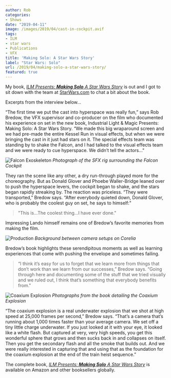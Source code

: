 ```yaml
---
author: Rob
categories:
- Shows
date: "2019-04-11"
image: /images/2019/04/cast-in-cockpit.avif
tags:
- ILM
- star wars
- Publications
- VFX
title: 'Making Solo: A Star Wars Story'
label: "Star Wars: Solo"
url: /2019/04/making-solo-a-star-wars-story/
featured: true
---
```


My book, [*ILM Presents: **Making Solo** A Star Wars Story*](https://amzn.to/3RuXRgi) is out and I got to sit down with the team at [StarWars.com](https://www.starwars.com/news/rob-bredow-making-solo-book-interview) to chat a bit about the book.

Excerpts from the interview below...

“The first time we put the cast into hyperspace was really fun,” says Rob Bredow, the VFX supervisor and co-producer on the film who documented his experience on set in the new book, Industrial Light & Magic Presents: Making Solo: A Star Wars Story. “We made this big wraparound screen and we had pre-made the entire Kessel Run in visual effects, but when we were bringing the cast in it just had stars on it. The special effects team was standing by to shake the Falcon, and I had talked to the visual effects team and we were ready to cue hyperspace. We didn’t tell the actors..."

![Falcon Exoskeleton](/images/2019/04/falcon-exoskeleton.avif "Photograph of the SFX rig surrounding the Falcon Cockpit")
*Photograph of the SFX rig surrounding the Falcon Cockpit*

They ran the scene like any other, a dry run-through played more for the choreography. But as Donald Glover and Phoebe Waller-Bridge leaned over to push the hyperspace levers, the cockpit began to shake, and the stars began rapidly streaking by. The reaction was priceless. “They were transported,” Bredow says. “After everybody quieted down, Donald Glover, who is probably the coolest guy on set, he says to himself:"

> "This is...The coolest thing...I have ever done."

Impressing Lando himself remains one of Bredow’s favorite memories from making the film. 

![Production](/images/2019/04/production-the-shoot.avif "Background between camera setups on Corelia")
*Background between camera setups on Corelia*

Bredow’s book highlights these serendipitous moments as well as learning experiences that come with pushing the envelope and sometimes failing.

>“I think it’s easy for us to forget that we learn more from things that don’t work than we learn from our successes,” Bredow says. “Going through here and documenting some of the stuff that we tried visually and we ruled out, I think that’s something that everybody benefits from."

![Coaxium Explosion](/images/2019/04/coaxium-explosion.avif "Page from the book detailing the Coaxium Explosion")
*Photographs from the book detailing the Coaxium Explosion*

“The coaxium explosion is a real underwater explosion that we shot at high speed at 25,000 frames per second,” Bredow says. “That’s a camera that’s running about 1,000 times faster than your average camera. We set off a tiny little charge underwater. If you just looked at it with your eye, it looked like a white flash. But captured at very, very high speeds, you get this wonderful sphere that grows and then sucks back in and collapses on itself. Then you get the secondary flash and all the smoke that builds out. And we were really interested in capturing that and using that as the foundation for the coaxium explosion at the end of the train heist sequence.”

The complete book, [*ILM Presents: **Making Solo** A Star Wars Story*](https://amzn.to/3RuXRgi) is available on Amazon and other booksellers globally.